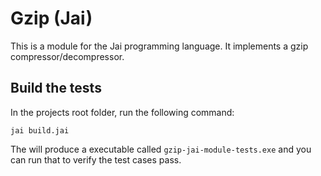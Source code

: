 # Gzip (Jai)
This is a module for the Jai programming language. It implements a gzip compressor/decompressor.

## Build the tests
In the projects root folder, run the following command:
```shell
jai build.jai
```

The will produce a executable called `gzip-jai-module-tests.exe` and you can run that to verify the test cases pass.
